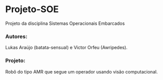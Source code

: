 # Projeto-SOE
Projeto da disciplina Sistemas Operacionais Embarcados

### Autores:
Lukas Araújo (batata-sensual) e Victor Orfeu (Awripedes).

### Projeto:
Robô do tipo AMR que segue um operador usando visão computacional.
